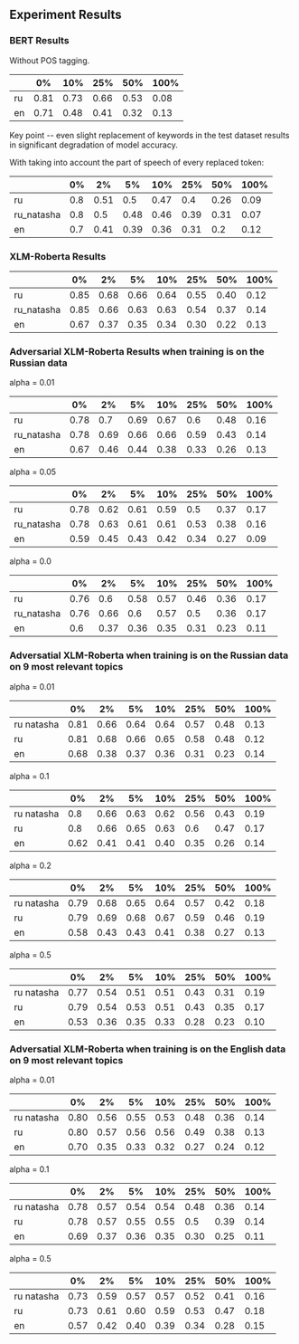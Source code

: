 ## Experiment Results

### BERT Results

Without POS tagging.

|    | 0%   | 10%  | 25%  | 50%  | 100% |
|----|------|------|------|------|------|
| ru | 0.81 | 0.73 | 0.66 | 0.53 | 0.08 |
| en | 0.71 | 0.48 | 0.41 | 0.32 | 0.13 |

Key point -- even slight replacement of keywords in the test dataset results in significant degradation of model accuracy.

With taking into account the part of speech of every replaced token:


|            | 0%   | 2%   | 5%   | 10%  | 25%  | 50%  | 100% |
|------------|------|------|------|------|------|------|------|
| ru         | 0.8  | 0.51 | 0.5  | 0.47 | 0.4  | 0.26 | 0.09 |
| ru_natasha | 0.8  | 0.5  | 0.48 | 0.46 | 0.39 | 0.31 | 0.07 |
| en         | 0.7  | 0.41 | 0.39 | 0.36 | 0.31 | 0.2  | 0.12 |


### XLM-Roberta Results


|            | 0%   | 2%   | 5%   | 10%  | 25%  | 50%  | 100% |
|------------|------|------|------|------|------|------|------|
| ru         | 0.85  | 0.68 | 0.66  | 0.64 | 0.55  | 0.40 | 0.12 |
| ru_natasha | 0.85  | 0.66  | 0.63 | 0.63 | 0.54 | 0.37 | 0.14 |
| en         | 0.67  | 0.37 | 0.35 | 0.34 | 0.30 | 0.22  | 0.13 |


### Adversarial XLM-Roberta Results when training is on the Russian data

alpha = 0.01

|            | 0%   | 2%   | 5%   | 10%  | 25%  | 50%  | 100% |
|------------|------|------|------|------|------|------|------|
| ru         | 0.78  | 0.7 | 0.69  | 0.67 | 0.6  | 0.48 | 0.16 |
| ru_natasha | 0.78  | 0.69  | 0.66 | 0.66 | 0.59 | 0.43 | 0.14 |
| en         | 0.67  | 0.46 | 0.44 | 0.38 | 0.33 | 0.26 | 0.13 |

alpha = 0.05

|            | 0%   | 2%   | 5%   | 10%  | 25%  | 50%  | 100% |
|------------|------|------|------|------|------|------|------|
| ru         | 0.78  | 0.62 | 0.61  | 0.59 | 0.5  | 0.37 | 0.17 |
| ru_natasha | 0.78  | 0.63  | 0.61 | 0.61 | 0.53 | 0.38 | 0.16 |
| en         | 0.59  | 0.45 | 0.43 | 0.42 | 0.34 | 0.27 | 0.09 |

alpha = 0.0

|            | 0%   | 2%   | 5%   | 10%  | 25%  | 50%  | 100% |
|------------|------|------|------|------|------|------|------|
| ru         | 0.76  | 0.6 | 0.58  | 0.57 | 0.46  | 0.36 | 0.17 |
| ru_natasha | 0.76  | 0.66  | 0.6 | 0.57 | 0.5 | 0.36 | 0.17 |
| en         | 0.6  | 0.37 | 0.36 | 0.35 | 0.31 | 0.23 | 0.11 |

### Adversatial XLM-Roberta when training is on the Russian data on 9 most relevant topics

alpha = 0.01

|            | 0%   | 2%   | 5%   | 10%  | 25%  | 50%  | 100% |
|------------|------|------|------|------|------|------|------|
| ru natasha | 0.81 | 0.66 | 0.64 | 0.64 | 0.57 | 0.48 | 0.13 |
| ru         | 0.81 | 0.68 | 0.66 | 0.65 | 0.58 | 0.48 | 0.12 |
| en         | 0.68 | 0.38 | 0.37 | 0.36 | 0.31 | 0.23 | 0.14 |

alpha = 0.1

|            | 0%   | 2%   | 5%   | 10%  | 25%  | 50%  | 100% |
|------------|------|------|------|------|------|------|------|
| ru natasha | 0.8  | 0.66 | 0.63 | 0.62 | 0.56 | 0.43 | 0.19 |
| ru         | 0.8  | 0.66 | 0.65 | 0.63 | 0.6  | 0.47 | 0.17 |
| en         | 0.62 | 0.41 | 0.41 | 0.40 | 0.35 | 0.26 | 0.14 |

alpha = 0.2

|            | 0%   | 2%   | 5%   | 10%  | 25%  | 50%  | 100% |
|------------|------|------|------|------|------|------|------|
| ru natasha | 0.79 | 0.68 | 0.65 | 0.64 | 0.57 | 0.42 | 0.18 |
| ru         | 0.79 | 0.69 | 0.68 | 0.67 | 0.59 | 0.46 | 0.19 |
| en         | 0.58 | 0.43 | 0.43 | 0.41 | 0.38 | 0.27 | 0.13 |

alpha = 0.5

|            | 0%   | 2%   | 5%   | 10%  | 25%  | 50%  | 100% |
|------------|------|------|------|------|------|------|------|
| ru natasha | 0.77 | 0.54 | 0.51 | 0.51 | 0.43 | 0.31 | 0.19 |
| ru         | 0.79 | 0.54 | 0.53 | 0.51 | 0.43 | 0.35 | 0.17 |
| en         | 0.53 | 0.36 | 0.35 | 0.33 | 0.28 | 0.23 | 0.10 |


### Adversatial XLM-Roberta when training is on the English data on 9 most relevant topics

alpha = 0.01

|            | 0%   | 2%   | 5%   | 10%  | 25%  | 50%  | 100% |
|------------|------|------|------|------|------|------|------|
| ru natasha | 0.80 | 0.56 | 0.55 | 0.53 | 0.48 | 0.36 | 0.14 |
| ru         | 0.80 | 0.57 | 0.56 | 0.56 | 0.49 | 0.38 | 0.13 |
| en         | 0.70 | 0.35 | 0.33 | 0.32 | 0.27 | 0.24 | 0.12 |

alpha = 0.1

|            | 0%   | 2%   | 5%   | 10%  | 25%  | 50%  | 100% |
|------------|------|------|------|------|------|------|------|
| ru natasha | 0.78 | 0.57 | 0.54 | 0.54 | 0.48 | 0.36 | 0.14 |
| ru         | 0.78 | 0.57 | 0.55 | 0.55 | 0.5  | 0.39 | 0.14 |
| en         | 0.69 | 0.37 | 0.36 | 0.35 | 0.30 | 0.25 | 0.11 |

alpha = 0.5

|            | 0%   | 2%   | 5%   | 10%  | 25%  | 50%  | 100% |
|------------|------|------|------|------|------|------|------|
| ru natasha | 0.73 | 0.59 | 0.57 | 0.57 | 0.52 | 0.41 | 0.16 |
| ru         | 0.73 | 0.61 | 0.60 | 0.59 | 0.53 | 0.47 | 0.18 |
| en         | 0.57 | 0.42 | 0.40 | 0.39 | 0.34 | 0.28 | 0.15 |
